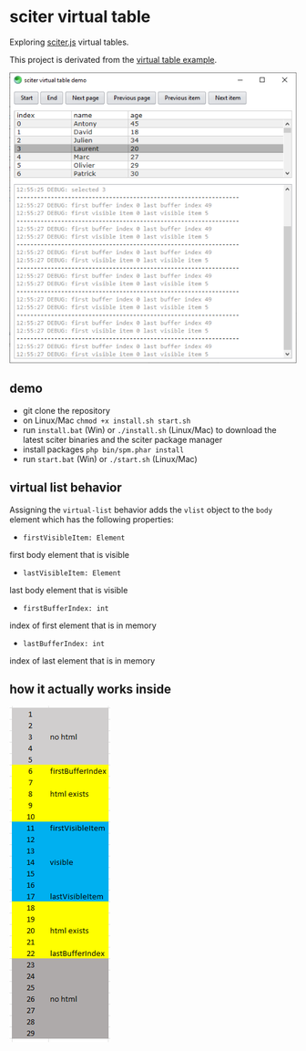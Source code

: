 # sciter virtual table

Exploring [sciter.js](https://sciter.com/) virtual tables.

This project is derivated from the [virtual table example](https://github.com/c-smile/sciter-js-sdk/blob/main/samples.sciter/virtual-list/test-table.htm).

![sciter virtual table screenshot](screenshot.png)

## demo

- git clone the repository
- on Linux/Mac `chmod +x install.sh start.sh`
- run `install.bat` (Win) or `./install.sh` (Linux/Mac) to download the latest sciter binaries and the sciter package manager
- install packages `php bin/spm.phar install`
- run `start.bat` (Win) or `./start.sh` (Linux/Mac)

## virtual list behavior

Assigning the `virtual-list` behavior adds the `vlist` object to the `body` element which has the following properties:

- `firstVisibleItem: Element`

first body element that is visible

- `lastVisibleItem: Element`

last body element that is visible

- `firstBufferIndex: int`

index of first element that is in memory

- `lastBufferIndex: int`

index of last element that is in memory

## how it actually works inside

![virtual-list screenshot](virtual-list.png)
